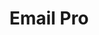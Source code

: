 ---
title: 'Email Pro'
slug: emails-pro
excertp: 'All you need to know about Email Pro'
sections: 'General, Email client configuration, Troubleshooting'
order: 06
---